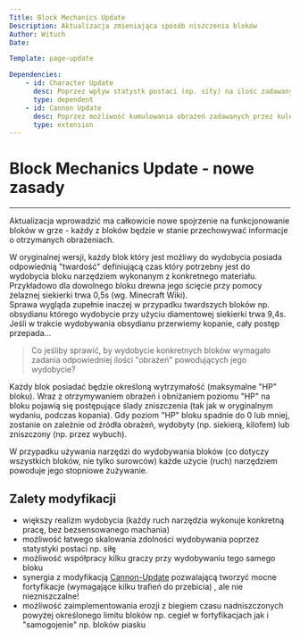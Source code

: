 ```yaml
---
Title: Block Mechanics Update
Description: Aktualizacja zmieniająca sposób niszczenia bloków
Author: Wituch
Date:

Template: page-update

Dependencies:
    - id: Character Update
      desc: Poprzez wpływ statystk postaci (np. siły) na ilośc zadawanych "obrażen" - analogicznie silniejsza postać gracza uderza z większą siłą
      type: dependent
    - id: Cannon Update
      desc: Poprzez możliwość kumulowania obrażeń zadawanych przez kule armatnie
      type: extension
---
```


# Block Mechanics Update - nowe zasady
-----

Aktualizacja wprowadzić ma całkowicie nowe spojrzenie na funkcjonowanie bloków w grze - każdy z bloków będzie w stanie przechowywać informacje o otrzymanych obrażeniach.

W oryginalnej wersji, każdy blok który jest możliwy do wydobycia posiada odpowiednią "twardość" definiującą czas który potrzebny jest do wydobycia bloku narzędziem wykonanym z konkretnego materiału.  Przykładowo dla dowolnego bloku drewna jego ścięcie przy pomocy żelaznej siekierki trwa 0,5s (wg. Minecraft Wiki).  
Sprawa wygląda zupełnie inaczej w przypadku twardszych bloków np. obsydianu którego wydobycie przy użyciu diamentowej siekierki trwa 9,4s. Jeśli w trakcie wydobywania obsydianu przerwiemy kopanie, cały postęp przepada...

> Co jeśliby sprawić, by wydobycie konkretnych bloków wymagało zadania odpowiedniej ilości "obrażeń" powodujących jego wydobycie?

Każdy blok posiadać będzie określoną wytrzymałość (maksymalne "HP" bloku). Wraz z otrzymywaniem obrażeń i obniżaniem poziomu "HP" na bloku pojawią się postępujące ślady zniszczenia (tak jak w oryginalnym wydaniu, podczas kopania). Gdy poziom "HP" bloku spadnie do 0 lub mniej, zostanie on zależnie od źródła obrażeń, wydobyty (np. siekierą, kilofem) lub zniszczony (np. przez wybuch).

W przypadku używania narzędzi do wydobywania bloków (co dotyczy wszystkich bloków, nie tylko surowców) każde użycie (ruch) narzędziem powoduje jego stopniowe żużywanie.


## Zalety modyfikacji
 - większy realizm wydobycia (każdy ruch narzędzia wykonuje konkretną pracę, bez bezsensowanego machania)
 - możliwość łatwego skalowania zdolności wydobywania poprzez statystyki postaci np. siłę
 - możliwość współpracy kilku graczy przy wydobywaniu tego samego bloku
 - synergia z modyfikacją [Cannon-Update](?updates/cannon-update) pozwalającą tworzyć mocne fortyfikacje (wymagające kilku trafień do przebicia) , ale nie niezniszczalne!
 - możliwość zaimplementowania erozji z biegiem czasu nadniszczonych powyżej określonego limitu bloków np. cegieł w fortyfikacjach jak i "samogojenie" np. bloków piasku 
